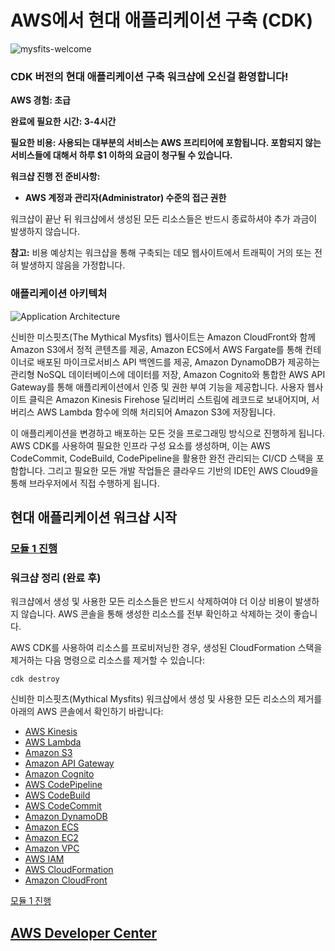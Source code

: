 # AWS에서 현대 애플리케이션 구축 (CDK)

![mysfits-welcome](/images/module-1/mysfits-welcome.png)

### **CDK** 버전의 현대 애플리케이션 구축 워크샵에 오신걸 환영합니다!

**AWS 경험: 초급**

**완료에 필요한 시간: 3-4시간**

**필요한 비용: 사용되는 대부분의 서비스는 AWS 프리티어에 포함됩니다. 포함되지 않는 서비스들에 대해서 하루 $1 이하의 요금이 청구될 수 있습니다.**

**워크샵 진행 전 준비사항:**

* **AWS 계정과 관리자(Administrator) 수준의 접근 권한**

워크샵이 끝난 뒤 워크샵에서 생성된 모든 리소스들은 반드시 종료하셔야 추가 과금이 발생하지 않습니다.

**참고:** 비용 예상치는 워크샵을 통해 구축되는 데모 웹사이트에서 트래픽이 거의 또는 전혀 발생하지 않음을 가정합니다.

### 애플리케이션 아키텍처

![Application Architecture](/images/arch-diagram.png)

신비한 미스핏츠(The Mythical Mysfits) 웹사이트는 Amazon CloudFront와 함께 Amazon S3에서 정적 콘텐츠를 제공, Amazon ECS에서 AWS Fargate를 통해 컨테이너로 배포된 마이크로서비스 API 백엔드를 제공, Amazon DynamoDB가 제공하는 관리형 NoSQL 데이터베이스에 데이터를 저장, Amazon Cognito와 통합한 AWS API Gateway를 통해 애플리케이션에서 인증 및 권한 부여 기능을 제공합니다. 사용자 웹사이트 클릭은 Amazon Kinesis Firehose 딜리버리 스트림에 레코드로 보내어지며, 서버리스 AWS Lambda 함수에 의해 처리되어 Amazon S3에 저장됩니다.

이 애플리케이션을 변경하고 배포하는 모든 것을 프로그래밍 방식으로 진행하게 됩니다. AWS CDK를 사용하여 필요한 인프라 구성 요소를 생성하며, 이는 AWS CodeCommit, CodeBuild, CodePipeline을 활용한 완전 관리되는 CI/CD 스택을 포함합니다. 그리고 필요한 모든 개발 작업들은 클라우드 기반의 IDE인 AWS Cloud9을 통해 브라우저에서 직접 수행하게 됩니다.

## 현대 애플리케이션 워크샵 시작

### [모듈 1 진행](/module-1)


### 워크샵 정리 (완료 후)
워크샵에서 생성 및 사용한 모든 리소스들은 반드시 삭제하여야 더 이상 비용이 발생하지 않습니다. AWS 콘솔을 통해 생성한 리소스를 전부 확인하고 삭제하는 것이 좋습니다.  

AWS CDK를 사용하여 리소스를 프로비저닝한 경우, 생성된 CloudFormation 스택을 제거하는 다음 명령으로 리소스를 제거할 수 있습니다:

```
cdk destroy
```

신비한 미스핏츠(Mythical Mysfits) 워크샵에서 생성 및 사용한 모든 리소스의 제거를 아래의 AWS 콘솔에서 확인하기 바랍니다:
* [AWS Kinesis](https://console.aws.amazon.com/kinesis/home)
* [AWS Lambda](https://console.aws.amazon.com/lambda/home)
* [Amazon S3](https://console.aws.amazon.com/s3/home)
* [Amazon API Gateway](https://console.aws.amazon.com/apigateway/home)
* [Amazon Cognito](https://console.aws.amazon.com/cognito/home)
* [AWS CodePipeline](https://console.aws.amazon.com/codepipeline/home)
* [AWS CodeBuild](https://console.aws.amazon.com/codebuild/home)
* [AWS CodeCommit](https://console.aws.amazon.com/codecommit/home)
* [Amazon DynamoDB](https://console.aws.amazon.com/dynamodb/home)
* [Amazon ECS](https://console.aws.amazon.com/ecs/home)
* [Amazon EC2](https://console.aws.amazon.com/ec2/home)
* [Amazon VPC](https://console.aws.amazon.com/vpc/home)
* [AWS IAM](https://console.aws.amazon.com/iam/home)
* [AWS CloudFormation](https://console.aws.amazon.com/cloudformation/home)
* [Amazon CloudFront](https://console.aws.amazon.com/cloudfront/home)


[모듈 1 진행](/module-1)


## [AWS Developer Center](https://developer.aws)
